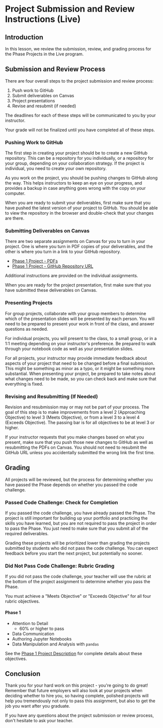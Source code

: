 # Project Submission and Review Instructions (Live)

## Introduction

In this lesson, we review the submission, review, and grading process for the Phase Projects in the Live program.

## Submission and Review Process

There are four overall steps to the project submission and review process:

1. Push work to GitHub
2. Submit deliverables on Canvas
3. Project presentations
4. Revise and resubmit (if needed)

The deadlines for each of these steps will be communicated to you by your instructor.

Your grade will not be finalized until you have completed all of these steps.

### Pushing Work to GitHub

The first step in creating your project should be to create a new GitHub repository. This can be a repository for you individually, or a repository for your group, depending on your collaboration strategy. If the project is individual, you need to create your own repository.

As you work on the project, you should be pushing changes to GitHub along the way. This helps instructors to keep an eye on your progress, and provides a backup in case anything goes wrong with the copy on your computer.

When you are ready to submit your deliverables, first make sure that you have pushed the latest version of your project to GitHub. You should be able to view the repository in the browser and double-check that your changes are there.

### Submitting Deliverables on Canvas

There are two separate assignments on Canvas for you to turn in your project. One is where you turn in PDF copies of your deliverables, and the other is where you turn in a link to your GitHub repository.

* [Phase 1 Project - PDFs]()
* [Phase 1 Project - GitHub Repository URL]()

Additional instructions are provided on the individual assignments.

When you are ready for the project presentation, first make sure that you have submitted these deliverables on Canvas.

### Presenting Projects

For group projects, collaborate with your group members to determine which of the presentation slides will be presented by each person. You will need to be prepared to present your work in front of the class, and answer questions as needed.

For individual projects, you will present to the class, to a small group, or in a 1:1 meeting depending on your instructor's preference. Be prepared to walk through your notebook code as well as your presentation slides.

For all projects, your instructor may provide immediate feedback about aspects of your project that need to be changed before a final submission. This might be something as minor as a typo, or it might be something more substantial. When presenting your project, be prepared to take notes about what changes need to be made, so you can check back and make sure that everything is fixed.

### Revising and Resubmitting (If Needed)

Revision and resubmission may or may not be part of your process. The goal of this step is to make improvements from a level 2 (Approaching Objective) to level 3 (Meets Objective), or from a level 3 to a level 4 (Exceeds Objective). The passing bar is for all objectives to be at level 3 or higher.

If your instructor requests that you make changes based on what you present, make sure that you push those new changes to GitHub as well as resubmitting the PDFs on Canvas. You should not need to resubmit the GitHub URL unless you accidentally submitted the wrong link the first time.

## Grading

All projects will be reviewed, but the process for determining whether you have passed the Phase depends on whether you passed the code challenge.

### Passed Code Challenge: Check for Completion

If you passed the code challenge, you have already passed the Phase. The project is still important for building up your portfolio and practicing the skills you have learned, but you are not required to pass the project in order to pass the Phase. You just need to make sure that you submit all of the required deliverables.

Grading these projects will be prioritized lower than grading the projects submitted by students who did not pass the code challenge. You can expect feedback before you start the next project, but potentially no sooner.

### Did Not Pass Code Challenge: Rubric Grading

If you did not pass the code challenge, your teacher will use the rubric at the bottom of the project assignment to determine whether you pass the Phase.

You must achieve a "Meets Objective" or "Exceeds Objective" for all four rubric objectives. 

#### Phase 1

* Attention to Detail
  * 60% or higher to pass
* Data Communication
* Authoring Jupyter Notebooks
* Data Manipulation and Analysis with `pandas`

See the [Phase 1 Project Description](https://github.com/learn-co-curriculum/dsc-phase-1-project-v2-3#grading) for complete details about these objectives.

## Conclusion

Thank you for your hard work on this project - you're going to do great! Remember that future employers will also look at your projects when deciding whether to hire you, so having complete, polished projects will help you tremendously not only to pass this assignment, but also to get the job you want after you graduate.

If you have any questions about the project submission or review process, don't hesitate to ask your teacher.
